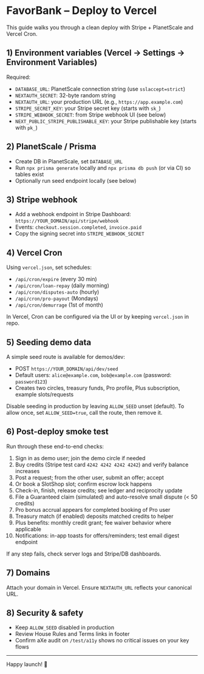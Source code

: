 # FavorBank – Deploy to Vercel

This guide walks you through a clean deploy with Stripe + PlanetScale and Vercel Cron.

## 1) Environment variables (Vercel → Settings → Environment Variables)

Required:
- `DATABASE_URL`: PlanetScale connection string (use `sslaccept=strict`)
- `NEXTAUTH_SECRET`: 32-byte random string
- `NEXTAUTH_URL`: your production URL (e.g., `https://app.example.com`)
- `STRIPE_SECRET_KEY`: your Stripe secret key (starts with `sk_`)
- `STRIPE_WEBHOOK_SECRET`: from Stripe webhook UI (see below)
- `NEXT_PUBLIC_STRIPE_PUBLISHABLE_KEY`: your Stripe publishable key (starts with `pk_`)

## 2) PlanetScale / Prisma
- Create DB in PlanetScale, set `DATABASE_URL`
- Run `npx prisma generate` locally and `npx prisma db push` (or via CI) so tables exist
- Optionally run seed endpoint locally (see below)

## 3) Stripe webhook
- Add a webhook endpoint in Stripe Dashboard: `https://YOUR_DOMAIN/api/stripe/webhook`
- Events: `checkout.session.completed`, `invoice.paid`
- Copy the signing secret into `STRIPE_WEBHOOK_SECRET`

## 4) Vercel Cron
Using `vercel.json`, set schedules:
- `/api/cron/expire` (every 30 min)
- `/api/cron/loan-repay` (daily morning)
- `/api/cron/disputes-auto` (hourly)
- `/api/cron/pro-payout` (Mondays)
- `/api/cron/demurrage` (1st of month)

In Vercel, Cron can be configured via the UI or by keeping `vercel.json` in repo.

## 5) Seeding demo data
A simple seed route is available for demos/dev:
- POST `https://YOUR_DOMAIN/api/dev/seed`
- Default users: `alice@example.com`, `bob@example.com` (password: `password123`)
- Creates two circles, treasury funds, Pro profile, Plus subscription, example slots/requests

Disable seeding in production by leaving `ALLOW_SEED` unset (default). To allow once, set `ALLOW_SEED=true`, call the route, then remove it.

## 6) Post-deploy smoke test
Run through these end-to-end checks:
1. Sign in as demo user; join the demo circle if needed
2. Buy credits (Stripe test card `4242 4242 4242 4242`) and verify balance increases
3. Post a request; from the other user, submit an offer; accept
4. Or book a SlotShop slot; confirm escrow lock happens
5. Check-in, finish, release credits; see ledger and reciprocity update
6. File a Guaranteed claim (simulated) and auto-resolve small dispute (< 50 credits)
7. Pro bonus accrual appears for completed booking of Pro user
8. Treasury match (if enabled) deposits matched credits to helper
9. Plus benefits: monthly credit grant; fee waiver behavior where applicable
10. Notifications: in-app toasts for offers/reminders; test email digest endpoint

If any step fails, check server logs and Stripe/DB dashboards.

## 7) Domains
Attach your domain in Vercel. Ensure `NEXTAUTH_URL` reflects your canonical URL.

## 8) Security & safety
- Keep `ALLOW_SEED` disabled in production
- Review House Rules and Terms links in footer
- Confirm aXe audit on `/test/a11y` shows no critical issues on your key flows

---

Happy launch! 🎉

